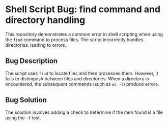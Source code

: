 # Shell Script Bug: find command and directory handling

This repository demonstrates a common error in shell scripting when using the `find` command to process files.  The script incorrectly handles directories, leading to errors.

## Bug Description
The script uses `find` to locate files and then processes them.  However, it fails to distinguish between files and directories.  When a directory is encountered, the subsequent commands (such as `wc -l`) produce errors.

## Bug Solution
The solution involves adding a check to determine if the item found is a file using the `-f` test.